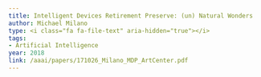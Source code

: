 ```yaml
---
title: Intelligent Devices Retirement Preserve: (un) Natural Wonders
author: Michael Milano
type: <i class="fa fa-file-text" aria-hidden="true"></i>
tags:
- Artificial Intelligence
year: 2018
link: /aaai/papers/171026_Milano_MDP_ArtCenter.pdf
---
```

